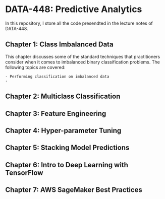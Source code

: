 # DATA-448: Predictive Analytics

In this repository, I store all the code presendted in the lecture notes of DATA-448.

## Chapter 1: Class Imbalanced Data

This chapter discusses some of the standard techniques that practitioners consider when it comes to imbalanced binary classification problems. The following topics are covered:

    - Performing classification on imbalanced data
    - 

## Chapter 2: Multiclass Classification

## Chapter 3: Feature Engineering

## Chapter 4: Hyper-parameter Tuning

## Chapter 5: Stacking Model Predictions

## Chapter 6: Intro to Deep Learning with TensorFlow

## Chapter 7: AWS SageMaker Best Practices


